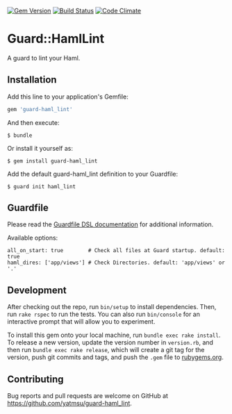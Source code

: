 [![Gem Version](https://badge.fury.io/rb/guard-haml_lint.svg)](https://badge.fury.io/rb/guard-haml_lint)
[![Build Status](https://travis-ci.org/yatmsu/guard-haml-lint.svg)](https://travis-ci.org/yatmsu/guard-haml-lint)
[![Code Climate](https://codeclimate.com/github/yatmsu/guard-haml-lint/badges/gpa.svg)](https://codeclimate.com/github/yatmsu/guard-haml-lint)

# Guard::HamlLint

A guard to lint your Haml.

## Installation

Add this line to your application's Gemfile:

```ruby
gem 'guard-haml_lint'
```

And then execute:

    $ bundle

Or install it yourself as:

    $ gem install guard-haml_lint

Add the default guard-haml_lint definition to your Guardfile:

    $ guard init haml_lint

## Guardfile

Please read the [Guardfile DSL documentation](https://github.com/guard/guard#readme) for additional information.

Available options:

    all_on_start: true        # Check all files at Guard startup. default: true
    haml_dires: ['app/views'] # Check Directories. default: 'app/views' or '.'

## Development

After checking out the repo, run `bin/setup` to install dependencies. Then, run `rake rspec` to run the tests. You can also run `bin/console` for an interactive prompt that will allow you to experiment.

To install this gem onto your local machine, run `bundle exec rake install`. To release a new version, update the version number in `version.rb`, and then run `bundle exec rake release`, which will create a git tag for the version, push git commits and tags, and push the `.gem` file to [rubygems.org](https://rubygems.org).

## Contributing

Bug reports and pull requests are welcome on GitHub at https://github.com/yatmsu/guard-haml_lint.
